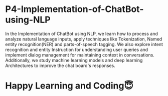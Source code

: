 # P4-Implementation-of-ChatBot-using-NLP

<p> In the Implementation of ChatBot using NLP, we learn how to process and analyze natural language inputs, apply techniques like Tokenization, Named entity recognition(NER) and parts-of-speech tagging. We also explore intent recognition and entity Instruction for understanding user queries and implement dialog management for maintaining context in conversations. Additionally, we study machine learning models and deep learning Architectures to improve the chat board's responses.</p>

# Happy Learning and Coding😇
        
